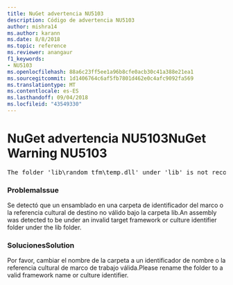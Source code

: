 ```yaml
---
title: NuGet advertencia NU5103
description: Código de advertencia NU5103
author: mishra14
ms.author: karann
ms.date: 8/8/2018
ms.topic: reference
ms.reviewer: anangaur
f1_keywords:
- NU5103
ms.openlocfilehash: 88a6c23ff5ee1a96b8cfe0acb30c41a388e21ea1
ms.sourcegitcommit: 1d1406764c6af5fb7801d462e0c4afc9092fa569
ms.translationtype: MT
ms.contentlocale: es-ES
ms.lasthandoff: 09/04/2018
ms.locfileid: "43549330"
---
```

# <a name="nuget-warning-nu5103"></a><span data-ttu-id="789b8-103">NuGet advertencia NU5103</span><span class="sxs-lookup"><span data-stu-id="789b8-103">NuGet Warning NU5103</span></span>
<pre>The folder 'lib\random_tfm\temp.dll' under 'lib' is not recognized as a valid framework name or a supported culture identifier. Rename it to a valid framework name or culture identifier.</pre>

### <a name="issue"></a><span data-ttu-id="789b8-104">Problema</span><span class="sxs-lookup"><span data-stu-id="789b8-104">Issue</span></span>

<span data-ttu-id="789b8-105">Se detectó que un ensamblado en una carpeta de identificador del marco o la referencia cultural de destino no válido bajo la carpeta lib.</span><span class="sxs-lookup"><span data-stu-id="789b8-105">An assembly was detected to be under an invalid target framework or culture identifier folder under the lib folder.</span></span>


### <a name="solution"></a><span data-ttu-id="789b8-106">Soluciones</span><span class="sxs-lookup"><span data-stu-id="789b8-106">Solution</span></span>

<span data-ttu-id="789b8-107">Por favor, cambiar el nombre de la carpeta a un identificador de nombre o la referencia cultural de marco de trabajo válida.</span><span class="sxs-lookup"><span data-stu-id="789b8-107">Please rename the folder to a valid framework name or culture identifier.</span></span>

